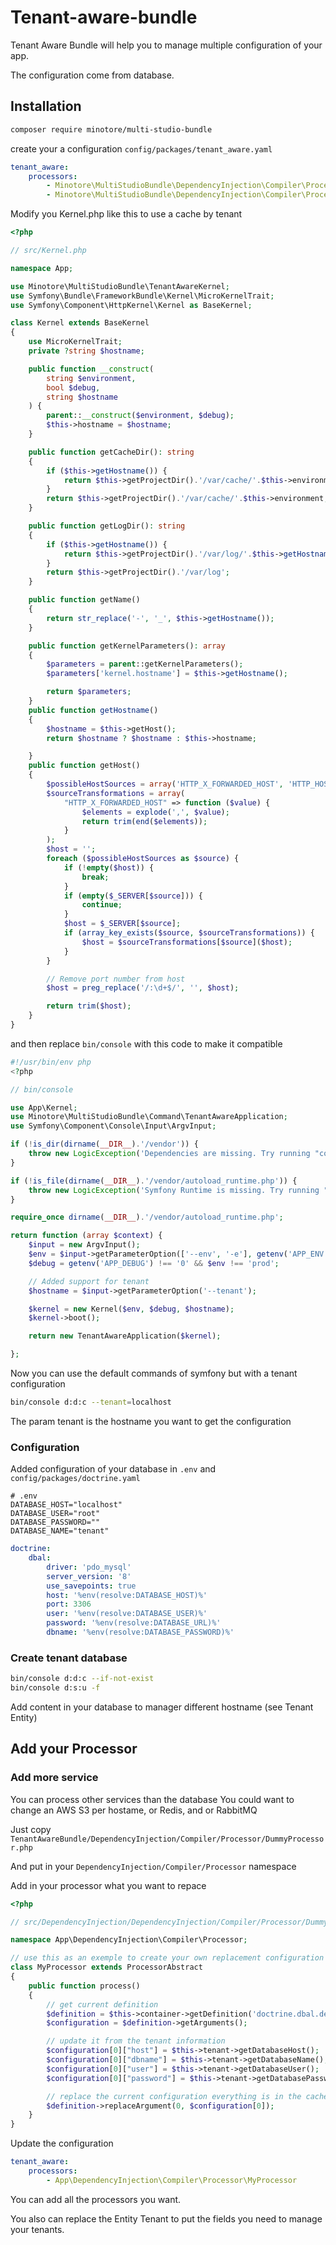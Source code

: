 # Tenant-aware-bundle

Tenant Aware Bundle will help you to manage multiple configuration of your app.

The configuration come from database.

## Installation

```bash
composer require minotore/multi-studio-bundle
```

create your a configuration `config/packages/tenant_aware.yaml`

```yaml
tenant_aware:
    processors:
        - Minotore\MultiStudioBundle\DependencyInjection\Compiler\Processor\DummyProcessor
        - Minotore\MultiStudioBundle\DependencyInjection\Compiler\Processor\DatabaseProcessor
```

Modify you Kernel.php like this to use a cache by tenant

```php
<?php

// src/Kernel.php

namespace App;

use Minotore\MultiStudioBundle\TenantAwareKernel;
use Symfony\Bundle\FrameworkBundle\Kernel\MicroKernelTrait;
use Symfony\Component\HttpKernel\Kernel as BaseKernel;

class Kernel extends BaseKernel
{
    use MicroKernelTrait;
    private ?string $hostname;

    public function __construct(
        string $environment,
        bool $debug,
        string $hostname
    ) {
        parent::__construct($environment, $debug);
        $this->hostname = $hostname;
    }

    public function getCacheDir(): string
    {
        if ($this->getHostname()) {
            return $this->getProjectDir().'/var/cache/'.$this->environment.'/'.$this->getHostname();
        }
        return $this->getProjectDir().'/var/cache/'.$this->environment;
    }

    public function getLogDir(): string
    {
        if ($this->getHostname()) {
            return $this->getProjectDir().'/var/log/'.$this->getHostname();
        }
        return $this->getProjectDir().'/var/log';
    }

    public function getName()
    {
        return str_replace('-', '_', $this->getHostname());
    }

    public function getKernelParameters(): array
    {
        $parameters = parent::getKernelParameters();
        $parameters['kernel.hostname'] = $this->getHostname();

        return $parameters;
    }
    public function getHostname()
    {
        $hostname = $this->getHost();
        return $hostname ? $hostname : $this->hostname;

    }
    public function getHost()
    {
        $possibleHostSources = array('HTTP_X_FORWARDED_HOST', 'HTTP_HOST', 'SERVER_NAME', 'SERVER_ADDR');
        $sourceTransformations = array(
            "HTTP_X_FORWARDED_HOST" => function ($value) {
                $elements = explode(',', $value);
                return trim(end($elements));
            }
        );
        $host = '';
        foreach ($possibleHostSources as $source) {
            if (!empty($host)) {
                break;
            }
            if (empty($_SERVER[$source])) {
                continue;
            }
            $host = $_SERVER[$source];
            if (array_key_exists($source, $sourceTransformations)) {
                $host = $sourceTransformations[$source]($host);
            }
        }

        // Remove port number from host
        $host = preg_replace('/:\d+$/', '', $host);

        return trim($host);
    }
}
```

and then replace `bin/console` with this code to make it compatible

```php
#!/usr/bin/env php
<?php

// bin/console

use App\Kernel;
use Minotore\MultiStudioBundle\Command\TenantAwareApplication;
use Symfony\Component\Console\Input\ArgvInput;

if (!is_dir(dirname(__DIR__).'/vendor')) {
    throw new LogicException('Dependencies are missing. Try running "composer install".');
}

if (!is_file(dirname(__DIR__).'/vendor/autoload_runtime.php')) {
    throw new LogicException('Symfony Runtime is missing. Try running "composer require symfony/runtime".');
}

require_once dirname(__DIR__).'/vendor/autoload_runtime.php';

return function (array $context) {
    $input = new ArgvInput();
    $env = $input->getParameterOption(['--env', '-e'], getenv('APP_ENV') ?: 'dev');
    $debug = getenv('APP_DEBUG') !== '0' && $env !== 'prod';

    // Added support for tenant
    $hostname = $input->getParameterOption('--tenant');

    $kernel = new Kernel($env, $debug, $hostname);
    $kernel->boot();

    return new TenantAwareApplication($kernel);

};
```

Now you can use the default commands of symfony but with a tenant configuration

```bash
bin/console d:d:c --tenant=localhost
```

The param tenant is the hostname you want to get the configuration

### Configuration

Added configuration of your database in `.env` and `config/packages/doctrine.yaml`

```.env
# .env
DATABASE_HOST="localhost"
DATABASE_USER="root"
DATABASE_PASSWORD=""
DATABASE_NAME="tenant"
```

```yaml
doctrine:
    dbal:
        driver: 'pdo_mysql'
        server_version: '8'
        use_savepoints: true
        host: '%env(resolve:DATABASE_HOST)%'
        port: 3306
        user: '%env(resolve:DATABASE_USER)%'
        password: '%env(resolve:DATABASE_URL)%'
        dbname: '%env(resolve:DATABASE_PASSWORD)%'
```

### Create tenant database

```bash
bin/console d:d:c --if-not-exist
bin/console d:s:u -f
```

Add content in your database to manager different hostname (see Tenant Entity)

## Add your Processor

### Add more service

You can process other services than the database
You could want to change an AWS S3 per hostame, or Redis, and or RabbitMQ

Just copy `TenantAwareBundle/DependencyInjection/Compiler/Processor/DummyProcessor.php`

And put in your `DependencyInjection/Compiler/Processor` namespace

Add in your processor what you want to repace

```php
<?php

// src/DependencyInjection/DependencyInjection/Compiler/Processor/DummyProcessor.php

namespace App\DependencyInjection\Compiler\Processor;

// use this as an exemple to create your own replacement configuration
class MyProcessor extends ProcessorAbstract
{
    public function process()
    {
        // get current definition
        $definition = $this->container->getDefinition('doctrine.dbal.default_connection');
        $configuration = $definition->getArguments();

        // update it from the tenant information
        $configuration[0]["host"] = $this->tenant->getDatabaseHost();
        $configuration[0]["dbname"] = $this->tenant->getDatabaseName();
        $configuration[0]["user"] = $this->tenant->getDatabaseUser();
        $configuration[0]["password"] = $this->tenant->getDatabasePassword();

        // replace the current configuration everything is in the cache now
        $definition->replaceArgument(0, $configuration[0]);
    }
}
```

Update the configuration

```yaml
tenant_aware:
    processors:
        - App\DependencyInjection\Compiler\Processor\MyProcessor
```

You can add all the processors you want.

You also can replace the Entity Tenant to put the fields you need to manage your tenants.